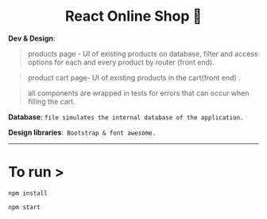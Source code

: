 
**<h1 align="center">React Online Shop :iphone: </h1>**

**Dev & Design**: 

> 	products page - UI of existing products on database, filter and access options for each and every product by router (front end). 

> 	product cart page-  UI of existing products in the cart(front end) .

> 	all components are wrapped in tests for errors that can occur when filling the cart. 



**Database**: `file simulates the internal database of the application.`

**Design libraries**:` Bootstrap & font awesome.`

---

# To run >
``` 
npm install
```
```
npm start
```
